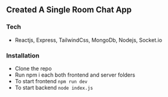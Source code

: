 ## Created A Single Room Chat App 
### Tech 
- Reactjs, Express, TailwindCss, MongoDb, Nodejs, Socket.io

### Installation
- Clone the repo 
- Run npm i each both frontend and server folders
- To start frontend  `npm run dev`
- To start backend `node index.js`

